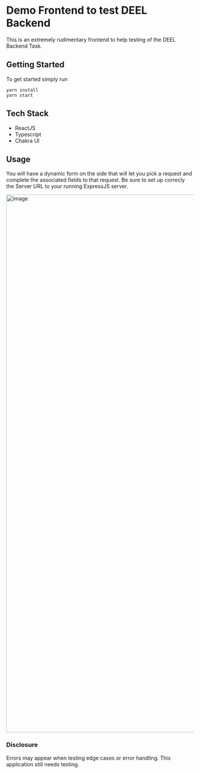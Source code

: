 # Demo Frontend to test DEEL Backend

This is an extremely rudimentary frontend to help testing of the DEEL Backend Task.

## Getting Started

To get started simply run

```
yarn install 
yarn start
```

## Tech Stack

* ReactJS
* Typescript 
* Chakra UI

## Usage

You will have a dynamic form on the side that will let you pick a request and complete the associated fields to that request. Be sure to set up correcly the Server URL to your running ExpressJS server.

<img width="1442" alt="image" src="https://user-images.githubusercontent.com/17916559/216066649-90d66b53-5a4b-4dd9-87a4-3513e95e8448.png">

### Disclosure

Errors may appear when testing edge cases or error handling. This application still needs testing.
